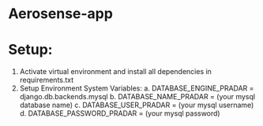 # Aerosense-app

# Setup:
1. Activate virtual environment and install all dependencies in requirements.txt
2. Setup Environment System Variables:
    a. DATABASE_ENGINE_PRADAR = django.db.backends.mysql
    b. DATABASE_NAME_PRADAR = (your mysql database name)
    c. DATABASE_USER_PRADAR = (your mysql username)
    d. DATABASE_PASSWORD_PRADAR = (your mysql password)